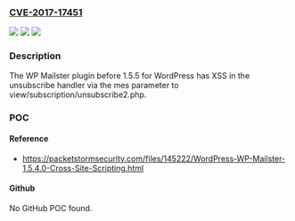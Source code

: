 ### [CVE-2017-17451](https://cve.mitre.org/cgi-bin/cvename.cgi?name=CVE-2017-17451)
![](https://img.shields.io/static/v1?label=Product&message=n%2Fa&color=blue)
![](https://img.shields.io/static/v1?label=Version&message=n%2Fa&color=blue)
![](https://img.shields.io/static/v1?label=Vulnerability&message=n%2Fa&color=brighgreen)

### Description

The WP Mailster plugin before 1.5.5 for WordPress has XSS in the unsubscribe handler via the mes parameter to view/subscription/unsubscribe2.php.

### POC

#### Reference
- https://packetstormsecurity.com/files/145222/WordPress-WP-Mailster-1.5.4.0-Cross-Site-Scripting.html

#### Github
No GitHub POC found.

